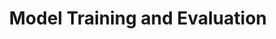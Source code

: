 ---
title: "Model Training and Evaluation"
subject: "tf"
link: "https://nbviewer.jupyter.org/github/PhilChodrow/PIC16B/blob/master/lectures/tf/tf-1.ipynb"
order: 2
---
